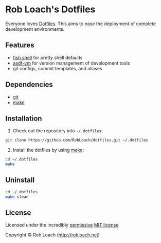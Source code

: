 # Rob Loach's Dotfiles

Everyone loves [Dotfiles](http://dotfiles.github.io). This aims to ease the deployment of complete development environments.

## Features

- [fish shell](https://fishshell.com/) for pretty shell defaults
- [asdf-vm](https://asdf-vm.com/) for version management of development tools
- git configs, commit templates, and aliases

## Dependencies

* [git](http://git-scm.com)
* [make](http://gnu.org/software/make)

## Installation

1. Check out the repository into `~/.dotfiles`:
  ``` bash
  git clone https://github.com/RobLoach/dotfiles.git ~/.dotfiles
  ```

2. Install the dotfiles by using [make](http://www.gnu.org/software/make/):
  ``` bash
  cd ~/.dotfiles
  make
  ```

## Uninstall

``` bash
cd ~/.dotfiles
make clean
```

## License

Licensed under the incredibly [permissive](http://en.wikipedia.org/wiki/Permissive_free_software_licence) [MIT license](http://creativecommons.org/licenses/MIT/)

Copyright &copy; Rob Loach (http://robloach.net)
